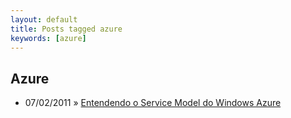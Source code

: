 ```yaml
---
layout: default
title: Posts tagged azure
keywords: [azure]
---
```

<h2 class="category">Azure</h2>
<ul class="posts">
<li>
<p>
<span class="date">07/02/2011</span> &raquo; 
<a href="/blog/entendendo-o-service-model-do-windows-azure">Entendendo o Service Model do Windows Azure</a>
</p>
</li> 
</ul>
